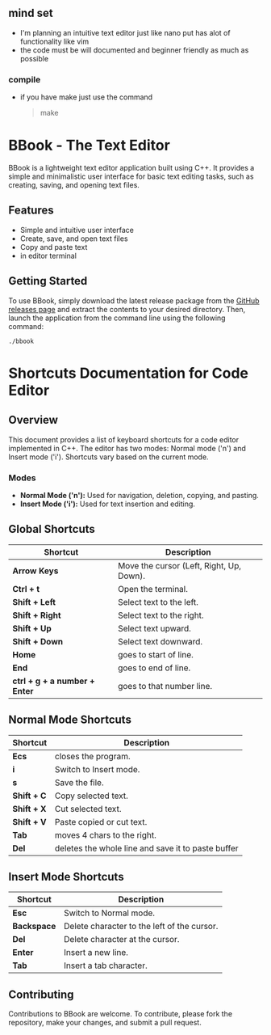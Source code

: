 
## mind set 
  - I'm planning an intuitive text editor just like nano put has alot of functionality like vim  
  - the code must be will documented and beginner friendly as much as possible 
### compile 
 - if you have make just use the command 
    > make


# BBook - The Text Editor

BBook is a lightweight text editor application built using C++. It provides a simple and minimalistic user interface for basic text editing tasks, such as creating, saving, and opening text files.

## Features

- Simple and intuitive user interface
- Create, save, and open text files
- Copy and paste text
- in editor terminal

## Getting Started

To use BBook, simply download the latest release package from the [GitHub releases page](https://github.com/philopaterwaheed/bbook_the_text_editor/releases) and extract the contents to your desired directory. Then, launch the application from the command line using the following command:

```
./bbook
```
# Shortcuts Documentation for Code Editor

## Overview

This document provides a list of keyboard shortcuts for a code editor implemented in C++. The editor has two modes: Normal mode ('n') and Insert mode ('i'). Shortcuts vary based on the current mode.

### Modes

- **Normal Mode ('n'):** Used for navigation, deletion, copying, and pasting.
- **Insert Mode ('i'):** Used for text insertion and editing.

## Global Shortcuts

| Shortcut | Description |
|----------|-------------|
| **Arrow Keys** | Move the cursor (Left, Right, Up, Down). |
| **Ctrl + t** | Open the terminal. |
| **Shift + Left** | Select text to the left. |
| **Shift + Right** | Select text to the right. |
| **Shift + Up** | Select text upward. |
| **Shift + Down** | Select text downward. |
| **Home** | goes to start of line. |
| **End** | goes to end of line. |
| **ctrl + g + a number + Enter** | goes to that number line. |

## Normal Mode Shortcuts

| Shortcut | Description |
|----------|-------------|
| **Ecs** | closes the program. |
| **i** | Switch to Insert mode. |
| **s** | Save the file. |
| **Shift + C** | Copy selected text. |
| **Shift + X** | Cut selected text. |
| **Shift + V** | Paste copied or cut text. |
| **Tab** | moves 4 chars to the right. |
| **Del** | deletes the whole line and save it to paste buffer |


## Insert Mode Shortcuts

| Shortcut | Description |
|----------|-------------|
| **Esc** | Switch to Normal mode. |
| **Backspace** | Delete character to the left of the cursor. |
| **Del** | Delete character at the cursor. |
| **Enter** | Insert a new line. |
| **Tab** | Insert a tab character. |
## Contributing

Contributions to BBook are welcome. To contribute, please fork the repository, make your changes, and submit a pull request.


